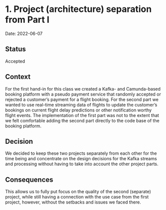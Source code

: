 # 1. Project (architecture) separation from Part I

Date: 2022-06-07

## Status

Accepted

## Context

For the first hand-in for this class we created a Kafka- and Camunda-based booking platform with a pseudo payment service that randomly accepted or rejected a customer’s payment for a flight booking. For the second part we wanted to use real-time streaming data of flights to update the customer’s bookings on current flight delay predictions or other notification worthy flight events. The implementation of the first part was not to the extent that we felt comfortable adding the second part directly to the code base of the booking platform.

## Decision

We decided to keep these two projects separately from each other for the time being and concentrate on the design decisions for the Kafka streams and processing without having to take into account the other project parts.  

## Consequences

This allows us to fully put focus on the quality of the second (separate) project, while still having a connection with the use case from the first project, however, without the setbacks and issues we faced there. 
